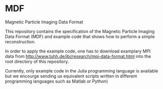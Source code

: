 # MDF
Magnetic Particle Imaging Data Format

This repository contains the specification of the Magnetic Particle Imaging Data Format (MDF) and example code that shows how to perform a simple reconstruction.

In order to apply the example code, one has to download examplary MPI data from http://www.tuhh.de/ibi/research/mpi-data-format.html into the root directory of this repository.

Currently, only example code in the Julia programming language is available but we encourge sending us equivalent scripts written in different programming languages such as Matlab or Python)
